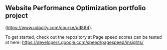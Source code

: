 ## Website Performance Optimization portfolio project
(https://www.udacity.com/course/ud884).

To get started, check out the repository at 
Page speed scores can be tested at here: https://developers.google.com/speed/pagespeed/insights/





